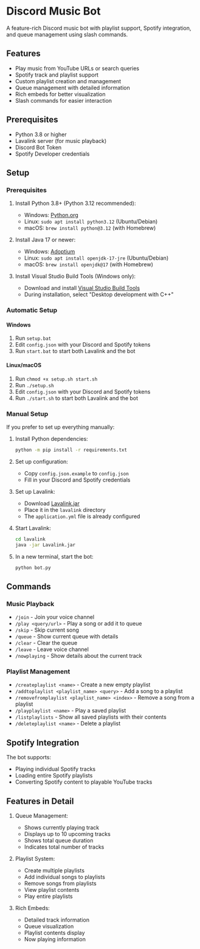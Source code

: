 # Discord Music Bot

A feature-rich Discord music bot with playlist support, Spotify integration, and queue management using slash commands.

## Features

- Play music from YouTube URLs or search queries
- Spotify track and playlist support
- Custom playlist creation and management
- Queue management with detailed information
- Rich embeds for better visualization
- Slash commands for easier interaction

## Prerequisites

- Python 3.8 or higher
- Lavalink server (for music playback)
- Discord Bot Token
- Spotify Developer credentials

## Setup

### Prerequisites

1. Install Python 3.8+ (Python 3.12 recommended):
   - Windows: [Python.org](https://www.python.org/downloads/)
   - Linux: `sudo apt install python3.12` (Ubuntu/Debian)
   - macOS: `brew install python@3.12` (with Homebrew)

2. Install Java 17 or newer:
   - Windows: [Adoptium](https://adoptium.net/)
   - Linux: `sudo apt install openjdk-17-jre` (Ubuntu/Debian)
   - macOS: `brew install openjdk@17` (with Homebrew)

3. Install Visual Studio Build Tools (Windows only):
   - Download and install [Visual Studio Build Tools](https://visualstudio.microsoft.com/visual-cpp-build-tools/)
   - During installation, select "Desktop development with C++"

### Automatic Setup

#### Windows
1. Run `setup.bat`
2. Edit `config.json` with your Discord and Spotify tokens
3. Run `start.bat` to start both Lavalink and the bot

#### Linux/macOS
1. Run `chmod +x setup.sh start.sh`
2. Run `./setup.sh`
3. Edit `config.json` with your Discord and Spotify tokens
4. Run `./start.sh` to start both Lavalink and the bot

### Manual Setup

If you prefer to set up everything manually:

1. Install Python dependencies:
   ```bash
   python -m pip install -r requirements.txt
   ```

2. Set up configuration:
   - Copy `config.json.example` to `config.json`
   - Fill in your Discord and Spotify credentials

3. Set up Lavalink:
   - Download [Lavalink.jar](https://github.com/lavalink-devs/Lavalink/releases)
   - Place it in the `lavalink` directory
   - The `application.yml` file is already configured

4. Start Lavalink:
   ```bash
   cd lavalink
   java -jar Lavalink.jar
   ```

5. In a new terminal, start the bot:
   ```bash
   python bot.py
   ```

## Commands

### Music Playback
- `/join` - Join your voice channel
- `/play <query/url>` - Play a song or add it to queue
- `/skip` - Skip current song
- `/queue` - Show current queue with details
- `/clear` - Clear the queue
- `/leave` - Leave voice channel
- `/nowplaying` - Show details about the current track

### Playlist Management
- `/createplaylist <name>` - Create a new empty playlist
- `/addtoplaylist <playlist_name> <query>` - Add a song to a playlist
- `/removefromplaylist <playlist_name> <index>` - Remove a song from a playlist
- `/playplaylist <name>` - Play a saved playlist
- `/listplaylists` - Show all saved playlists with their contents
- `/deleteplaylist <name>` - Delete a playlist

## Spotify Integration

The bot supports:
- Playing individual Spotify tracks
- Loading entire Spotify playlists
- Converting Spotify content to playable YouTube tracks

## Features in Detail

1. Queue Management:
   - Shows currently playing track
   - Displays up to 10 upcoming tracks
   - Shows total queue duration
   - Indicates total number of tracks

2. Playlist System:
   - Create multiple playlists
   - Add individual songs to playlists
   - Remove songs from playlists
   - View playlist contents
   - Play entire playlists

3. Rich Embeds:
   - Detailed track information
   - Queue visualization
   - Playlist contents display
   - Now playing information